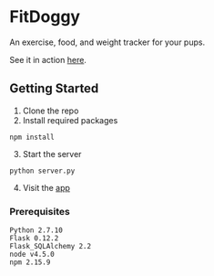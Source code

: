 # FitDoggy

An exercise, food, and weight tracker for your pups.

See it in action [here](https://fitdoggy.herokuapp.com/).

## Getting Started
1. Clone the repo
2. Install required packages
```
npm install
```
3. Start the server
```
python server.py
```
4. Visit the [app](http://localhost:5000/)

### Prerequisites

```
Python 2.7.10
Flask 0.12.2
Flask_SQLAlchemy 2.2
node v4.5.0
npm 2.15.9
```
